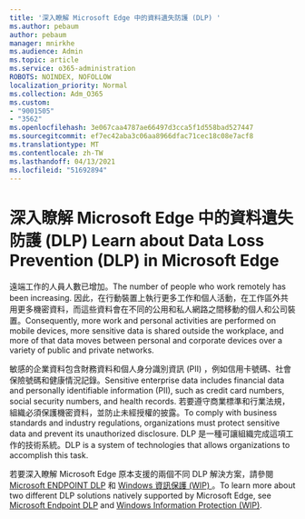 ```yaml
---
title: '深入瞭解 Microsoft Edge 中的資料遺失防護 (DLP) '
ms.author: pebaum
author: pebaum
manager: mnirkhe
ms.audience: Admin
ms.topic: article
ms.service: o365-administration
ROBOTS: NOINDEX, NOFOLLOW
localization_priority: Normal
ms.collection: Adm_O365
ms.custom:
- "9001505"
- "3562"
ms.openlocfilehash: 3e067caa4787ae66497d3cca5f1d558bad527447
ms.sourcegitcommit: ef7ec42aba3c06aa8966dfac71cec18c08e7acf8
ms.translationtype: MT
ms.contentlocale: zh-TW
ms.lasthandoff: 04/13/2021
ms.locfileid: "51692894"
---
```

# <a name="learn-about-data-loss-prevention-dlp-in-microsoft-edge"></a><span data-ttu-id="f3564-102">深入瞭解 Microsoft Edge 中的資料遺失防護 (DLP) </span><span class="sxs-lookup"><span data-stu-id="f3564-102">Learn about Data Loss Prevention (DLP) in Microsoft Edge</span></span>

<span data-ttu-id="f3564-103">遠端工作的人員人數已增加。</span><span class="sxs-lookup"><span data-stu-id="f3564-103">The number of people who work remotely has been increasing.</span></span> <span data-ttu-id="f3564-104">因此，在行動裝置上執行更多工作和個人活動，在工作區外共用更多機密資料，而這些資料會在不同的公用和私人網路之間移動的個人和公司裝置。</span><span class="sxs-lookup"><span data-stu-id="f3564-104">Consequently, more work and personal activities are performed on mobile devices, more sensitive data is shared outside the workplace, and more of that data moves between personal and corporate devices over a variety of public and private networks.</span></span>

<span data-ttu-id="f3564-105">敏感的企業資料包含財務資料和個人身分識別資訊 (PII) ，例如信用卡號碼、社會保險號碼和健康情況記錄。</span><span class="sxs-lookup"><span data-stu-id="f3564-105">Sensitive enterprise data includes financial data and personally identifiable information (PII), such as credit card numbers, social security numbers, and health records.</span></span> <span data-ttu-id="f3564-106">若要遵守商業標準和行業法規，組織必須保護機密資料，並防止未經授權的披露。</span><span class="sxs-lookup"><span data-stu-id="f3564-106">To comply with business standards and industry regulations, organizations must protect sensitive data and prevent its unauthorized disclosure.</span></span> <span data-ttu-id="f3564-107">DLP 是一種可讓組織完成這項工作的技術系統。</span><span class="sxs-lookup"><span data-stu-id="f3564-107">DLP is a system of technologies that allows organizations to accomplish this task.</span></span>

<span data-ttu-id="f3564-108">若要深入瞭解 Microsoft Edge 原本支援的兩個不同 DLP 解決方案，請參閱 [Microsoft ENDPOINT DLP](https://go.microsoft.com/fwlink/?linkid=2151765) 和 [Windows 資訊保護 (WIP) ](https://go.microsoft.com/fwlink/?linkid=2151766)。</span><span class="sxs-lookup"><span data-stu-id="f3564-108">To learn more about two different DLP solutions natively supported by Microsoft Edge, see [Microsoft Endpoint DLP](https://go.microsoft.com/fwlink/?linkid=2151765) and [Windows Information Protection (WIP)](https://go.microsoft.com/fwlink/?linkid=2151766).</span></span>